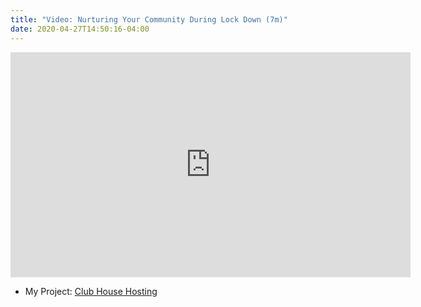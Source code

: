 ```yaml
---
title: "Video: Nurturing Your Community During Lock Down (7m)"
date: 2020-04-27T14:50:16-04:00
---
```


<iframe src="https://player.vimeo.com/video/412391990" width="640" height="360" frameborder="0" allow="autoplay; fullscreen" allowfullscreen></iframe>

* My Project: [Club House Hosting](/projects/guildflow/)
